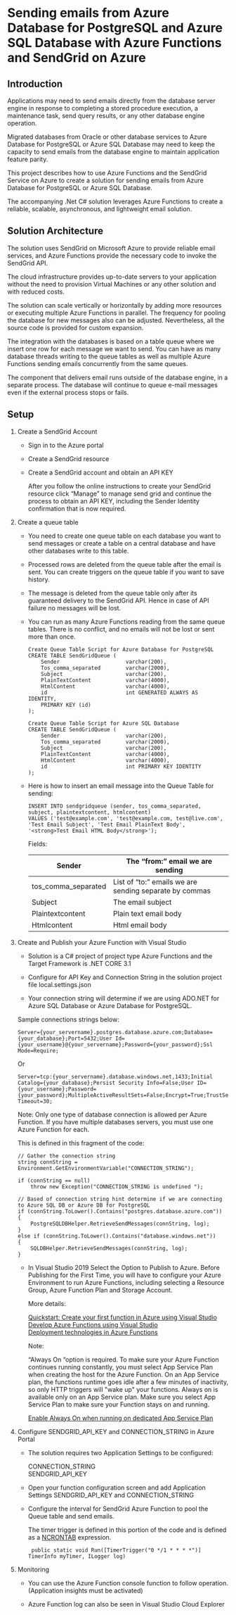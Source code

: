# Sending emails from Azure Database for PostgreSQL and Azure SQL Database with Azure Functions and SendGrid on Azure

## Introduction
Applications may need to send emails directly from the database server engine in response to completing a stored procedure execution, a maintenance task, send query results, or any other database engine operation.  

Migrated databases from Oracle or other database services to Azure Database for PostgreSQL or Azure SQL Database may need to keep the capacity to send emails from the database engine to maintain application feature parity.  

This project describes how to use Azure Functions and the SendGrid Service on Azure to create a solution for sending emails from Azure Database for PostgreSQL or Azure SQL Database.   

The accompanying .Net C# solution leverages Azure Functions to create a reliable, scalable, asynchronous, and lightweight email solution.  


## Solution Architecture
The solution uses SendGrid on Microsoft Azure to provide reliable email services, and Azure Functions provide the necessary code to invoke the SendGrid API.  

The cloud infrastructure provides up-to-date servers to your application without the need to provision Virtual Machines or any other solution and with reduced costs. 

The solution can scale vertically or horizontally by adding more resources or executing multiple Azure Functions in parallel. The frequency for pooling the database for new messages also can be adjusted. Nevertheless, all the source code is provided for custom expansion.

The integration with the databases is based on a table queue where we insert one row for each message we want to send. You can have as many database threads writing to the queue tables as well as multiple Azure Functions sending emails concurrently from the same queues.

The component that delivers email runs outside of the database engine, in a separate process. The database will continue to queue e-mail messages even if the external process stops or fails.

## Setup 
1. Create a SendGrid Account
    * Sign in to the Azure portal
    * Create a SendGrid resource
    * Create a SendGrid account and obtain an API KEY
  
      After you follow the online instructions to create your SendGrid resource click “Manage” to manage send grid and continue the process to obtain an API KEY, including the Sender Identity confirmation that is now required.

2.	Create a queue table 
    * You need to create one queue table on each database you want to send messages or create a table on a central database and have other databases write to this table.  
    * Processed rows are deleted from the queue table after the email is sent. You can create triggers on the queue table if you want to save history.
    * The message is deleted from the queue table only after its guaranteed delivery to the SendGrid API. Hence in case of API failure no messages will be lost.
    * You can run as many Azure Functions reading from the same queue tables. There is no conflict, and no emails will not be lost or sent more than once.

        ```    
        Create Queue Table Script for Azure Database for PostgreSQL
        CREATE TABLE SendGridQueue (
            Sender                     varchar(200),
            Tos_comma_separated        varchar(2000),
            Subject                    varchar(200),
            PlainTextContent           varchar(4000),
            HtmlContent                varchar(4000),
            id                         int GENERATED ALWAYS AS IDENTITY,
            PRIMARY KEY (id)
        );
        
        Create Queue Table Script for Azure SQL Database
        CREATE TABLE SendGridQueue (
            Sender                     varchar(200),
            Tos_comma_separated        varchar(2000),
            Subject                    varchar(200),
            PlainTextContent           varchar(4000),
            HtmlContent                varchar(4000),
            id                         int PRIMARY KEY IDENTITY
        );
        ```
    * Here is how to insert an email message into the Queue Table for sending:

        ```
        INSERT INTO sendgridqueue (sender, tos_comma_separated, subject, plaintextcontent, htmlcontent)
        VALUES ('test@example.com', 'test@example.com, test@live.com', 'Test Email Subject', 'Test Email PlainText Body', '<strong>Test Email HTML Body</strong>');
        ```

        Fields:

        Sender	| The “from:” email we are sending
        -| -
        tos_comma_separated	| List of “to:” emails we are sending separate by commas
        Subject	| The email subject
        Plaintextcontent	| Plain text email body
        Htmlcontent	| Html email body


3.	Create and Publish your Azure Function with Visual Studio
    * Solution is a C# project of project type Azure Functions and the Target Framework is .NET CORE 3.1
    * Configure for API Key and Connection String in the solution project file local.settings.json

    * Your connection string will determine if we are using ADO.NET for Azure SQL Database or Azure Database for PostgreSQL.

    Sample connections strings below:

    ```
    Server={your_servername}.postgres.database.azure.com;Database={your_database};Port=5432;User Id={your_username}@{your_servername};Password={your_password};Ssl Mode=Require;
    ```

    Or 

    ```
    Server=tcp:{your_servername}.database.windows.net,1433;Initial Catalog={your_database};Persist Security Info=False;User ID={your_username};Password={your_password};MultipleActiveResultSets=False;Encrypt=True;TrustServerCertificate=False;Connection Timeout=30;
    ```

    Note:
    Only one type of database connection is allowed per Azure Function. If you have multiple databases servers, you must use one Azure Function for each.

    This is defined in this fragment of the code:

    ```
    // Gather the connection string
    string connString = Environment.GetEnvironmentVariable("CONNECTION_STRING");
    
    if (connString == null)
        throw new Exception("CONNECTION_STRING is undefined ");

    // Based of connection string hint determine if we are connecting to Azure SQL DB or Azure DB for PostgreSQL
    if (connString.ToLower().Contains("postgres.database.azure.com"))
    {
        PostgreSQLDBHelper.RetrieveSendMessages(connString, log);
    }
    else if (connString.ToLower().Contains("database.windows.net"))
    {
        SQLDBHelper.RetrieveSendMessages(connString, log);
    }
    ```

    * In Visual Studio 2019 Select the Option to Publish to Azure. Before Publishing for the First Time, you will have to configure your Azure Environment to run Azure Functions, including selecting a Resource Group, Azure Function Plan and Storage Account.  

    
      More details:

        [Quickstart: Create your first function in Azure using Visual Studio](https://docs.microsoft.com/en-us/azure/azure-functions/functions-create-your-first-function-visual-studio)  
        [Develop Azure Functions using Visual Studio](https://docs.microsoft.com/en-us/azure/azure-functions/functions-develop-vs?tabs=in-process)  
        [Deployment technologies in Azure Functions](https://docs.microsoft.com/en-us/azure/azure-functions/functions-deployment-technologies)

        Note:

        “Always On “option is required. To make sure your Azure Function continues running constantly, you must select App Service Plan when creating the host for the Azure Function. On an App Service plan, the functions runtime goes idle after a few minutes of inactivity, so only HTTP triggers will "wake up" your functions. Always on is available only on an App Service plan. Make sure you select App Service Plan to make sure your Function stays on and running.

        [Enable Always On when running on dedicated App Service Plan](https://github.com/Azure/Azure-Functions/wiki/Enable-Always-On-when-running-on-dedicated-App-Service-Plan)


4.	Configure SENDGRID_API_KEY and CONNECTION_STRING in Azure Portal

    * The solution requires two Application Settings to be configured:

        CONNECTION_STRING  
        SENDGRID_API_KEY

    * Open your function configuration screen and add Application Settings SENDGRID_API_KEY and CONNECTION_STRING


    * Configure the interval for SendGrid Azure Function to pool the Queue table and send emails.

        The timer trigger is defined in this portion of the code and is defined as a [NCRONTAB](https://github.com/atifaziz/NCrontab) expression. 

        ```
         public static void Run([TimerTrigger("0 */1 * * * *")] TimerInfo myTimer, ILogger log)
        ```
    
5. Monitoring

    * You can use the Azure Function console function to follow operation. (Application insights must be activated)

    * Azure Function log can also be seen in Visual Studio Cloud Explorer






